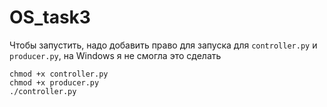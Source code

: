 # OS_task3

Чтобы запустить, надо добавить право для запуска для `controller.py` и `producer.py`, на Windows я не смогла это сделать

```
chmod +x controller.py
chmod +x producer.py
./controller.py
```
